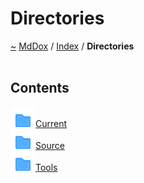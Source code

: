 <a id="directories"></a>
<h1>Directories</h1>
<a href="https://github.com/CharlesCarley/MdDox">~</a>
<a href="indexpage.md#mddox">MdDox</a>
<span class="inline-text">/</span>
<a href="index.md#index">Index</a>
<span class="inline-text">/</span>
<span class="bold-text"><b>Directories</b></span>
<br/>
<br/>
<a id="contents"></a>
<h2>Contents</h2>
<img src="../images/folder.svg"/><a href="dir_f19befb0a20a037054255eb425fb4872.md#current">Current</a>
<br/>
<img src="../images/folder.svg"/><a href="dir_74389ed8173ad57b461b9d623a1f3867.md#source">Source</a>
<br/>
<img src="../images/folder.svg"/><a href="dir_7e461070e7b716e896e0d97cd6a82321.md#tools">Tools</a>
<br/>
</div>
</div>
</body>
</html>
